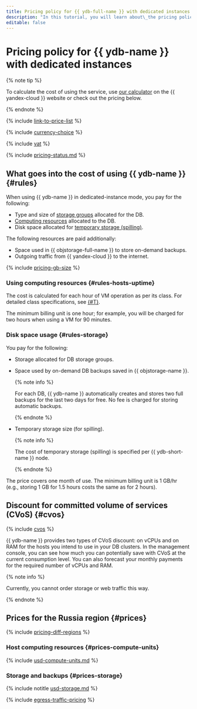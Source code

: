 ```yaml
---
title: Pricing policy for {{ ydb-full-name }} with dedicated instances
description: "In this tutorial, you will learn about\_the pricing policy for {{ ydb-full-name }} with dedicated instances."
editable: false
---
```


# Pricing policy for {{ ydb-name }} with dedicated instances



{% note tip %}




To calculate the cost of using the service, use [our calculator](https://yandex.cloud/en/prices?state=02fcbc53c755#calculator) on the {{ yandex-cloud }} website or check out the pricing below.


{% endnote %}

{% include [link-to-price-list](../../_includes/pricing/link-to-price-list.md) %}

{% include [currency-choice](../../_includes/pricing/currency-choice.md) %}

{% include [vat](../../_includes/vat.md) %}

{% include [pricing-status.md](../_includes/pricing/pricing-status.md) %}

## What goes into the cost of using {{ ydb-name }} {#rules}

When using {{ ydb-name }} in dedicated-instance mode, you pay for the following:

* Type and size of [storage groups](../concepts/resources.md#storage-groups) allocated for the DB.
* [Computing resources](../concepts/resources.md#resource-presets) allocated to the DB.
* Disk space allocated for [temporary storage (spilling)](../concepts/resources.md#spilling).

The following resources are paid additionally:

* Space used in {{ objstorage-full-name }} to store on-demand backups.
* Outgoing traffic from {{ yandex-cloud }} to the internet.

{% include [pricing-gb-size](../_includes/pricing/pricing-gb-size.md) %}

### Using computing resources {#rules-hosts-uptime}

The cost is calculated for each hour of VM operation as per its class. For detailed class specifications, see [{#T}](../concepts/index.md).

The minimum billing unit is one hour; for example, you will be charged for two hours when using a VM for 90 minutes.

### Disk space usage {#rules-storage}

You pay for the following:

* Storage allocated for DB storage groups.
* Space used by on-demand DB backups saved in {{ objstorage-name }}.

    {% note info %}

    For each DB, {{ ydb-name }} automatically creates and stores two full backups for the last two days for free. No fee is charged for storing automatic backups.

    {% endnote %}

* Temporary storage size (for spilling).

    {% note info %}

    The cost of temporary storage (spilling) is specified per {{ ydb-short-name }} node.

    {% endnote %}

The price covers one month of use. The minimum billing unit is 1 GB/hr (e.g., storing 1 GB for 1.5 hours costs the same as for 2 hours).

## Discount for committed volume of services (CVoS) {#cvos}

{% include [cvos](../../_includes/mdb/cvos.md) %}

{{ ydb-name }} provides two types of CVoS discount: on vCPUs and on RAM for the hosts you intend to use in your DB clusters. In the management console, you can see how much you can potentially save with CVoS at the current consumption level. You can also forecast your monthly payments for the required number of vCPUs and RAM.

{% note info %}

Currently, you cannot order storage or web traffic this way.

{% endnote %}

## Prices for the Russia region {#prices}

{% include [pricing-diff-regions](../../_includes/pricing-diff-regions.md) %}


### Host computing resources {#prices-compute-units}



{% include [usd-compute-units.md](../../_pricing/ydb/usd-compute-units.md) %}


### Storage and backups {#prices-storage}



{% include notitle [usd-storage.md](../../_pricing/ydb/usd-storage.md) %}


{% include [egress-traffic-pricing](../../_includes/egress-traffic-pricing.md) %}

